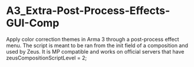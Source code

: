 # A3_Extra-Post-Process-Effects-GUI-Comp
Apply color correction themes in Arma 3 through a post-process effect menu.
The script is meant to be ran from the init field of a composition and used by Zeus.
It is MP compatible and works on official servers that have zeusCompositionScriptLevel = 2;
